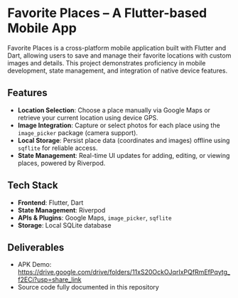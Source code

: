 # Favorite Places – A Flutter-based Mobile App
Favorite Places is a cross-platform mobile application built with Flutter and Dart, allowing users to save and manage their favorite locations with custom images and details. This project demonstrates proficiency in mobile development, state management, and integration of native device features.

## Features
- **Location Selection**: Choose a place manually via Google Maps or retrieve your current location using device GPS.
- **Image Integration**: Capture or select photos for each place using the `image_picker` package (camera support).
- **Local Storage**: Persist place data (coordinates and images) offline using `sqflite` for reliable access.
- **State Management**: Real-time UI updates for adding, editing, or viewing places, powered by Riverpod.

## Tech Stack
- **Frontend**: Flutter, Dart
- **State Management**: Riverpod
- **APIs & Plugins**: Google Maps, `image_picker`, `sqflite`
- **Storage**: Local SQLite database

## Deliverables
- APK Demo: https://drive.google.com/drive/folders/11xS20OckOJqrIxPQfRmEfPqytg_f2ECi?usp=share_link
- Source code fully documented in this repository
